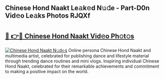 ## Chinese Hond Naakt Le𝚊k𝚎d N𝚞𝚍e - Part-D0n Vid𝚎o Le𝚊ks Photos RJQXf

# <h2><a href="http://fb66o6w.evod.top/?m=Chinese+Hond+Naakt">🔗 👉🔴 Chinese Hond Naakt Vid𝚎o Ph𝚘t𝚘s</a></h2>

[![Chinese Hond Naakt N𝚞d𝚎s](https://i.imgur.com/8V9OHl7.gif)](http://fb66o6w.evod.top/?m=Chinese+Hond+Naakt)
Online persona Chinese Hond Naakt and multimedia artist, celebrated for publishing dance and lifestyle material through trending dance routines and mini vlogs. Inspiring individual Chinese Hond Naakt, celebrated for their remarkable achievements and commitment to making a positive impact on the world. 
